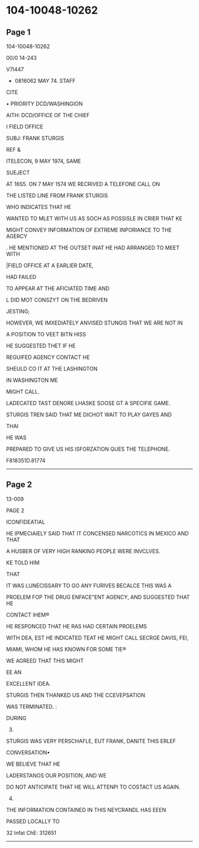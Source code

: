 # 104-10048-10262

## Page 1

104-10048-10262

00/0 14-243

V7I447

* 0816062 MAY 74. STAFF

CITE

• PRIORITY DCD/WASHINGION

AITH: DCD/OFFICE OF THE CHIEF

I FIELD OFFICE

SUBJ: FRANK STURGIS

REF &

ITELECON, 9 MAY 1974, SAME

SUEJECT

AT 16S5. ON 7 MAY 1574 WE RECRIVED A TELEFONE CALL ON

THE LISTED LINE FROM FRANK STURGIS

WHO INDICATES THAT HE

WANTED TO MLET WITH US AS SOCH AS POSSISLE IN CRIER THAT KE

MIGHT CONVEY INFORMATION OF EXTREME INPORIANCE TO THE AGERCY

. HE MENTIONED AT THE OUTSET INAT HE HAD ARRANGED TO MEET WITH

|FIELD OFFICE AT A EARLIER DATE,

HAD FAILED

TO APPEAR AT THE AFICIATED TIME AND

L DID MOT CONSZYT ON THE BEDRIVEN

JESTING;

HOWEVER, WE IMXEDIATELY ANVISED STUNGIS THAT WE ARE NOT IN

A POSITION TO VEET BITN HISS

HE SUGGESTED THET IF HE

REGUIFED AGENCY CONTACT HE

SHEULD CO IT AT THE LASHINGTON

IN WASHINGTON ME

MIGHT CALL.

LADECATED TAST DENORE LHASKE SOOSE GT A SPECIFIE GAME.

STURGIS TREN SAID THAT ME DICHOT WAIT TO PLAY GAYES AND

THAI

HE WAS

PREPARED TO GIVE US HIS ISFORZATION QUES THE TELEPHONE.

F818351D.81774

---

## Page 2

13-009

PAGE 2

ICONFIDEATIAL

HE IPMECIAIELY SAID THAT IT CONCENSED NARCOTICS IN MEXICO AND THAT

A HUSBER OF VERY HIGH RANKING PEOPLE WERE INVCLVES.

KE TOLD HIM

THAT

IT WAS LUNECISSARY TO GO ANY FURIVES BECALCE THIS WAS A

PROELEM FOP THE DRUG ENFACE"ENT AGENCY, AND SUGGESTED THAT HE

CONTACT IHEM®

HE RESPONCED THAT HE RAS HAD CERTAIN PROELEMS

WITH DEA, EST HE INDICATED TEAT HE MIGHT CALL SECRGE DAVIS, FEI,

MIAMI, WHOM HE HAS KNOWN FOR SOME TIE®

WE AGREED THAT THIS MIGHT

EE AN

EXCELLENT IDEA.

STURGIS THEN THANKED US AND THE CCEVEPSATION

WAS TERMINATED. :

DURING

3.

STURGIS WAS VERY PERSCHAFLE, EUT FRANK, DANITE THIS ERLEF

CONVERSATION•

WE BELIEVE THAT HE

LADERSTANOS OUR POSITION, AND WE

DO NOT ANTICIPATE THAT HE WILL ATTENPI TO COSTACT US AGAIN.

4.

THE INFORMATION CONTAINED IN THIS NEYCRANDL HAS EEEN

PASSED LOCALLY TO

32 Infat ChE: 312651

---

